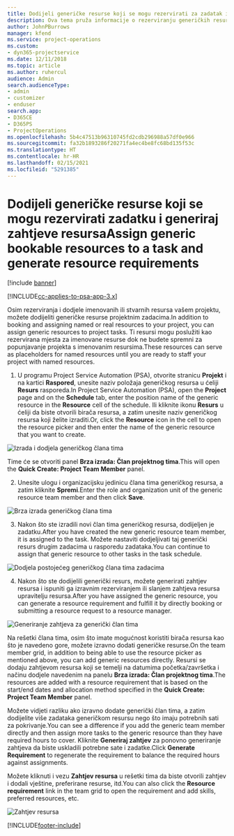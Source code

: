 ```yaml
---
title: Dodijeli generičke resurse koji se mogu rezervirati za zadatak i projektni tim
description: Ova tema pruža informacije o rezerviranju generičkih resursa za zadatke i projektne timove.
author: JohnPBurrows
manager: kfend
ms.service: project-operations
ms.custom:
- dyn365-projectservice
ms.date: 12/11/2018
ms.topic: article
ms.author: ruhercul
audience: Admin
search.audienceType:
- admin
- customizer
- enduser
search.app:
- D365CE
- D365PS
- ProjectOperations
ms.openlocfilehash: 5b4c47513b96310745fd2cdb296988a57df0e966
ms.sourcegitcommit: fa32b1893286f20271fa4ec4be8fc68bd135f53c
ms.translationtype: HT
ms.contentlocale: hr-HR
ms.lasthandoff: 02/15/2021
ms.locfileid: "5291385"
---
```

# <a name="assign-generic-bookable-resources-to-a-task-and-generate-resource-requirements"></a><span data-ttu-id="2b777-103">Dodijeli generičke resurse koji se mogu rezervirati zadatku i generiraj zahtjeve resursa</span><span class="sxs-lookup"><span data-stu-id="2b777-103">Assign generic bookable resources to a task and generate resource requirements</span></span> 

[!include [banner](../includes/psa-now-project-operations.md)]

[!INCLUDE[cc-applies-to-psa-app-3.x](../includes/cc-applies-to-psa-app-3x.md)]

<span data-ttu-id="2b777-104">Osim rezerviranja i dodjele imenovanih ili stvarnih resursa vašem projektu, možete dodijeliti generičke resurse projektnim zadacima.</span><span class="sxs-lookup"><span data-stu-id="2b777-104">In addition to booking and assigning named or real resources to your project, you can assign generic resources to project tasks.</span></span> <span data-ttu-id="2b777-105">Ti resursi mogu poslužiti kao rezervirana mjesta za imenovane resurse dok ne budete spremni za popunjavanje projekta s imenovanim resursima.</span><span class="sxs-lookup"><span data-stu-id="2b777-105">These resources can serve as placeholders for named resources until you are ready to staff your project with named resources.</span></span> 

1. <span data-ttu-id="2b777-106">U programu Project Service Automation (PSA), otvorite stranicu **Projekt** i na kartici **Raspored**, unesite naziv položaja generičkog resursa u ćeliji **Resurs** rasporeda.</span><span class="sxs-lookup"><span data-stu-id="2b777-106">In Project Service Automation (PSA), open the **Project** page and on the **Schedule** tab, enter the position name of the generic resource in the **Resource** cell of the schedule.</span></span> <span data-ttu-id="2b777-107">Ili kliknite ikonu **Resurs** u ćeliji da biste otvorili birača resursa, a zatim unesite naziv generičkog resursa koji želite izraditi.</span><span class="sxs-lookup"><span data-stu-id="2b777-107">Or, click the **Resource** icon in the cell to open the resource picker and then enter the name of the generic resource that you want to create.</span></span>

![Izrada i dodjela generičkog člana tima](media/RM-how-to-9.png)

<span data-ttu-id="2b777-109">Time će se otvoriti panel **Brza izrada: Član projektnog tima**.</span><span class="sxs-lookup"><span data-stu-id="2b777-109">This will open the **Quick Create: Project Team Member** panel.</span></span> 

2. <span data-ttu-id="2b777-110">Unesite ulogu i organizacijsku jedinicu člana tima generičkog resursa, a zatim kliknite **Spremi**.</span><span class="sxs-lookup"><span data-stu-id="2b777-110">Enter the role and organization unit of the generic resource team member and then click **Save**.</span></span>

![Brza izrada generičkog člana tima](media/RM-how-to-10.png)

3. <span data-ttu-id="2b777-112">Nakon što ste izradili novi član tima generičkog resursa, dodijeljen je zadatku.</span><span class="sxs-lookup"><span data-stu-id="2b777-112">After you have created the new generic resource team member, it is assigned to the task.</span></span> <span data-ttu-id="2b777-113">Možete nastaviti dodjeljivati taj generički resurs drugim zadacima u rasporedu zadataka.</span><span class="sxs-lookup"><span data-stu-id="2b777-113">You can continue to assign that generic resource to other tasks in the task schedule.</span></span>

![Dodjela postojećeg generičkog člana tima zadacima](media/RM-how-to-11.png)

4. <span data-ttu-id="2b777-115">Nakon što ste dodijelili generički resurs, možete generirati zahtjev resursa i ispuniti ga izravnim rezerviranjem ili slanjem zahtjeva resursa upravitelju resursa.</span><span class="sxs-lookup"><span data-stu-id="2b777-115">After you have assigned the generic resource, you can generate a resource requirement and fulfill it by directly booking or submitting a resource request to a resource manager.</span></span>

![Generiranje zahtjeva za generički član tima](media/RM-how-to-12.png)

<span data-ttu-id="2b777-117">Na rešetki člana tima, osim što imate mogućnost koristiti birača resursa kao što je navedeno gore, možete izravno dodati generičke resurse.</span><span class="sxs-lookup"><span data-stu-id="2b777-117">On the team member grid, in addition to being able to use the resource picker as mentioned above, you can add generic resources directly.</span></span> <span data-ttu-id="2b777-118">Resursi se dodaju zahtjevom resursa koji se temelji na datumima početka/završetka i načinu dodjele navedenim na panelu **Brza izrada: Član projektnog tima**.</span><span class="sxs-lookup"><span data-stu-id="2b777-118">The resources are added with a resource requirement that is based on the start/end dates and allocation method specified in the **Quick Create: Project Team Member** panel.</span></span>

<span data-ttu-id="2b777-119">Možete vidjeti razliku ako izravno dodate generički član tima, a zatim dodijelite više zadataka generičkom resursu nego što imaju potrebnih sati za pokrivanje.</span><span class="sxs-lookup"><span data-stu-id="2b777-119">You can see a difference if you add the generic team member directly and then assign more tasks to the generic resource than they have required hours to cover.</span></span> <span data-ttu-id="2b777-120">Kliknite **Generiraj zahtjev** za ponovno generiranje zahtjeva da biste uskladili potrebne sate i zadatke.</span><span class="sxs-lookup"><span data-stu-id="2b777-120">Click **Generate Requirement** to regenerate the requirement to balance the required hours against assignments.</span></span>

<span data-ttu-id="2b777-121">Možete kliknuti i vezu **Zahtjev resursa** u rešetki tima da biste otvorili zahtjev i dodali vještine, preferirane resurse, itd.</span><span class="sxs-lookup"><span data-stu-id="2b777-121">You can also click the **Resource requirement** link in the team grid to open the requirement and add skills, preferred resources, etc.</span></span>

![Zahtjev resursa](media/RM-how-to-13.png)



[!INCLUDE[footer-include](../includes/footer-banner.md)]